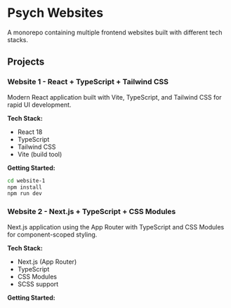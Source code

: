 # Psych Websites

A monorepo containing multiple frontend websites built with different tech stacks.

## Projects

### Website 1 - React + TypeScript + Tailwind CSS
Modern React application built with Vite, TypeScript, and Tailwind CSS for rapid UI development.

**Tech Stack:**
- React 18
- TypeScript
- Tailwind CSS
- Vite (build tool)

**Getting Started:**
```bash
cd website-1
npm install
npm run dev
```

### Website 2 - Next.js + TypeScript + CSS Modules
Next.js application using the App Router with TypeScript and CSS Modules for component-scoped styling.

**Tech Stack:**
- Next.js (App Router)
- TypeScript
- CSS Modules
- SCSS support

**Getting Started:**
```bash
cd website-2
npm install
npm run dev
```

### Website 3 - Next.js Marketing Site
App Router based marketing site that powers the sage-inspired design.

**Tech Stack:**
- Next.js 15 (App Router)
- TypeScript
- CSS Modules + SCSS
- GSAP animations

**Getting Started:**
```bash
cd website-3
npm install
npm run dev
```

**Static Export & GitHub Pages:** see [`website-3/README.md`](website-3/README.md) for detailed deployment instructions and the GitHub Actions workflow.

## Repository Structure

```
Psych/
├── website-1/          # React + Vite + Tailwind
├── website-2/          # Next.js + CSS Modules
├── website-3/          # Next.js marketing site
├── .github/workflows/  # CI / deployment workflows
├── .gitignore
└── README.md
```

## Development

Each website is independent and can be developed separately. Navigate to the respective directory and follow the instructions in its README.

## License

ISC
